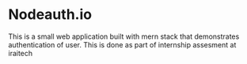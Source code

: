 # Nodeauth.io
This is a small web application built with mern stack that demonstrates authentication of user. This is done as part of internship assesment at iraitech